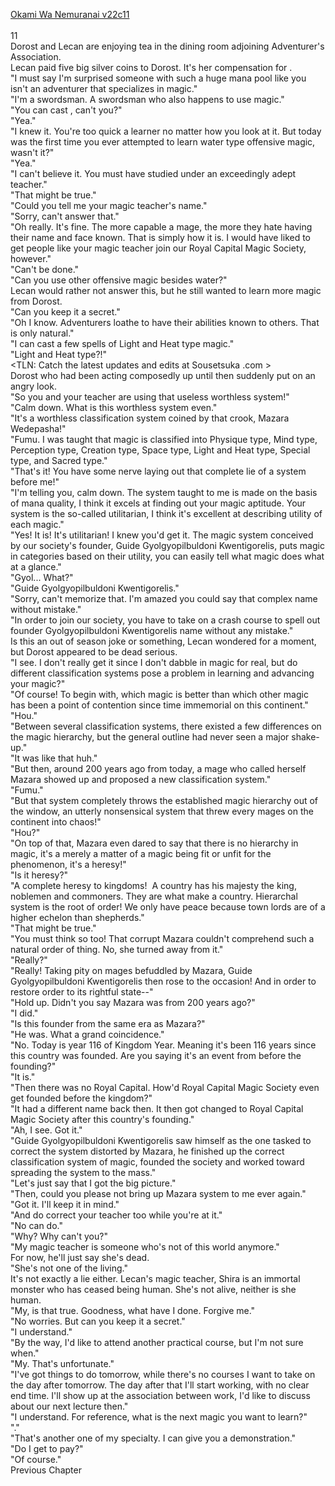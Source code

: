 [Okami Wa Nemuranai v22c11](https://www.sousetsuka.com/2020/06/okami-wa-nemuranai-2211.html)
<br/><br/>
11<br/>
Dorost and Lecan are enjoying tea in the dining room adjoining Adventurer's Association.<br/>
Lecan paid five big silver coins to Dorost. It's her compensation for <Water Blade>.<br/>
"I must say I'm surprised someone with such a huge mana pool like you isn't an adventurer that specializes in magic."<br/>
"I'm a swordsman. A swordsman who also happens to use magic."<br/>
"You can cast <Move>, can't you?"<br/>
"Yea."<br/>
"I knew it. You're too quick a learner no matter how you look at it. But today was the first time you ever attempted to learn water type offensive magic, wasn't it?"<br/>
"Yea."<br/>
"I can't believe it. You must have studied under an exceedingly adept teacher."<br/>
"That might be true."<br/>
"Could you tell me your magic teacher's name."<br/>
"Sorry, can't answer that."<br/>
"Oh really. It's fine. The more capable a mage, the more they hate having their name and face known. That is simply how it is. I would have liked to get people like your magic teacher join our Royal Capital Magic Society, however."<br/>
"Can't be done."<br/>
"Can you use other offensive magic besides water?"<br/>
Lecan would rather not answer this, but he still wanted to learn more magic from Dorost.<br/>
"Can you keep it a secret."<br/>
"Oh I know. Adventurers loathe to have their abilities known to others. That is only natural."<br/>
"I can cast a few spells of Light and Heat type magic."<br/>
"Light and Heat type?!"<br/>
<TLN: Catch the latest updates and edits at Sousetsuka .com ><br/>
Dorost who had been acting composedly up until then suddenly put on an angry look.<br/>
"So you and your teacher are using that useless worthless system!"<br/>
"Calm down. What is this worthless system even."<br/>
"It's a worthless classification system coined by that crook, Mazara Wedepasha!"<br/>
"Fumu. I was taught that magic is classified into Physique type, Mind type, Perception type, Creation type, Space type, Light and Heat type, Special type, and Sacred type."<br/>
"That's it! You have some nerve laying out that complete lie of a system before me!"<br/>
"I'm telling you, calm down. The system taught to me is made on the basis of mana quality, I think it excels at finding out your magic aptitude. Your system is the so-called utilitarian, I think it's excellent at describing utility of each magic."<br/>
"Yes! It is! It's utilitarian! I knew you'd get it. The magic system conceived by our society's founder, Guide Gyolgyopilbuldoni Kwentigorelis, puts magic in categories based on their utility, you can easily tell what magic does what at a glance."<br/>
"Gyol... What?"<br/>
"Guide Gyolgyopilbuldoni Kwentigorelis."<br/>
"Sorry, can't memorize that. I'm amazed you could say that complex name without mistake."<br/>
"In order to join our society, you have to take on a crash course to spell out founder Gyolgyopilbuldoni Kwentigorelis name without any mistake."<br/>
Is this an out of season joke or something, Lecan wondered for a moment, but Dorost appeared to be dead serious.<br/>
"I see. I don't really get it since I don't dabble in magic for real, but do different classification systems pose a problem in learning and advancing your magic?"<br/>
"Of course! To begin with, which magic is better than which other magic has been a point of contention since time immemorial on this continent."<br/>
"Hou."<br/>
"Between several classification systems, there existed a few differences on the magic hierarchy, but the general outline had never seen a major shake-up."<br/>
"It was like that huh."<br/>
"But then, around 200 years ago from today, a mage who called herself Mazara showed up and proposed a new classification system."<br/>
"Fumu."<br/>
"But that system completely throws the established magic hierarchy out of the window, an utterly nonsensical system that threw every mages on the continent into chaos!"<br/>
"Hou?"<br/>
"On top of that, Mazara even dared to say that there is no hierarchy in magic, it's a merely a matter of a magic being fit or unfit for the phenomenon, it's a heresy!"<br/>
"Is it heresy?"<br/>
"A complete heresy to kingdoms!  A country has his majesty the king, noblemen and commoners. They are what make a country. Hierarchal system is the root of order! We only have peace because town lords are of a higher echelon than shepherds."<br/>
"That might be true."<br/>
"You must think so too! That corrupt Mazara couldn't comprehend such a natural order of thing. No, she turned away from it."<br/>
"Really?"<br/>
"Really! Taking pity on mages befuddled by Mazara, Guide Gyolgyopilbuldoni Kwentigorelis then rose to the occasion! And in order to restore order to its rightful state--"<br/>
"Hold up. Didn't you say Mazara was from 200 years ago?"<br/>
"I did."<br/>
"Is this founder from the same era as Mazara?"<br/>
"He was. What a grand coincidence."<br/>
"No. Today is year 116 of Kingdom Year. Meaning it's been 116 years since this country was founded. Are you saying it's an event from before the founding?"<br/>
"It is."<br/>
"Then there was no Royal Capital. How'd Royal Capital Magic Society even get founded before the kingdom?"<br/>
"It had a different name back then. It then got changed to Royal Capital Magic Society after this country's founding."<br/>
"Ah, I see. Got it."<br/>
"Guide Gyolgyopilbuldoni Kwentigorelis saw himself as the one tasked to correct the system distorted by Mazara, he finished up the correct classification system of magic, founded the society and worked toward spreading the system to the mass."<br/>
"Let's just say that I got the big picture."<br/>
"Then, could you please not bring up Mazara system to me ever again."<br/>
"Got it. I'll keep it in mind."<br/>
"And do correct your teacher too while you're at it."<br/>
"No can do."<br/>
"Why? Why can't you?"<br/>
"My magic teacher is someone who's not of this world anymore."<br/>
For now, he'll just say she's dead.<br/>
"She's not one of the living."<br/>
It's not exactly a lie either. Lecan's magic teacher, Shira is an immortal monster who has ceased being human. She's not alive, neither is she human.<br/>
"My, is that true. Goodness, what have I done. Forgive me."<br/>
"No worries. But can you keep it a secret."<br/>
"I understand."<br/>
"By the way, I'd like to attend another practical course, but I'm not sure when."<br/>
"My. That's unfortunate."<br/>
"I've got things to do tomorrow, while there's no courses I want to take on the day after tomorrow. The day after that I'll start working, with no clear end time. I'll show up at the association between work, I'd like to discuss about our next lecture then."<br/>
"I understand. For reference, what is the next magic you want to learn?"<br/>
"<Ice Bullet>."<br/>
"That's another one of my specialty. I can give you a demonstration."<br/>
"Do I get to pay?"<br/>
"Of course."<br/>
Previous Chapter<br/>
